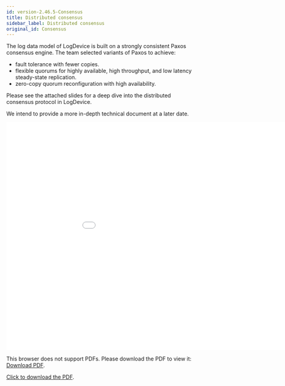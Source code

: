 ```yaml
---
id: version-2.46.5-Consensus
title: Distributed consensus
sidebar_label: Distributed consensus
original_id: Consensus
---
```



The log data model of LogDevice is built on a strongly consistent Paxos consensus engine. The team selected variants of Paxos to achieve:
* fault tolerance with fewer copies.
* flexible quorums for highly available, high throughput, and low latency steady-state replication.
* zero-copy quorum reconfiguration with high availability.

Please see the attached slides for a deep dive into the distributed consensus protocol in LogDevice.

We intend to provide a more in-depth technical document at a later date.

<object data="assets/LogDevice_Consensus_deepdive.pdf" type="application/pdf" width="1000px" height="600px" allowfullscreen>
    <embed src="assets/LogDevice_Consensus_deepdive.pdf" width="1000" height="600" frameborder="0" allowfullscreen>
        <p>This browser does not support PDFs. Please download the PDF to view it: <a href="assets/LogDevice_Consensus_deepdive.pdf">Download PDF</a>.</p>
    </embed>
</object>

<p>
<p><a href="assets/LogDevice_Consensus_deepdive.pdf">Click to download the PDF</a>.</p>
